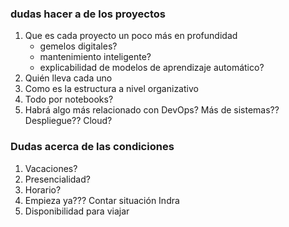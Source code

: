 ### dudas hacer a de los proyectos
1. Que es cada proyecto un poco más en profundidad
   - gemelos digitales?
   - mantenimiento inteligente?
   - explicabilidad de modelos de aprendizaje automático?
2. Quién lleva cada uno
3. Como es la estructura a nivel organizativo
4. Todo por notebooks? 
5. Habrá algo más relacionado con DevOps? Más de sistemas?? Despliegue?? Cloud? 
### Dudas acerca de las condiciones

1. Vacaciones?
2. Presencialidad? 
3. Horario? 
4. Empieza ya??? Contar situación Indra
5. Disponibilidad para viajar